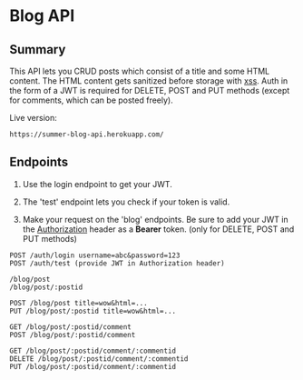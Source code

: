 # Blog API

## Summary

This API lets you CRUD posts which consist of a title and some HTML content. The HTML content gets sanitized before storage with [xss](https://www.npmjs.com/package/xss). Auth in the form of a JWT is required for DELETE, POST and PUT methods (except for comments, which can be posted freely).

Live version:

```
https://summer-blog-api.herokuapp.com/
```

## Endpoints

1. Use the login endpoint to get your JWT.

1. The 'test' endpoint lets you check if your token is valid.

1. Make your request on the 'blog' endpoints. Be sure to add your JWT in the [Authorization](https://developer.mozilla.org/en-US/docs/Web/HTTP/Headers/Authorization) header as a **Bearer** token. (only for DELETE, POST and PUT methods)

```
POST /auth/login username=abc&password=123
POST /auth/test (provide JWT in Authorization header)
```

```
/blog/post
/blog/post/:postid

POST /blog/post title=wow&html=...
PUT /blog/post/:postid title=wow&html=...
```

```
GET /blog/post/:postid/comment
POST /blog/post/:postid/comment

GET /blog/post/:postid/comment/:commentid
DELETE /blog/post/:postid/comment/:commentid
PUT /blog/post/:postid/comment/:commentid
```

